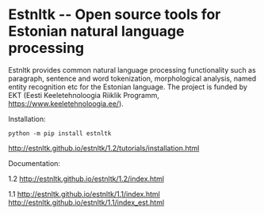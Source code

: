 Estnltk -- Open source tools for Estonian natural language processing
=====================================================================

Estnltk provides common natural language processing functionality such as paragraph, sentence and word tokenization,
morphological analysis, named entity recognition etc for the Estonian language.
The project is funded by EKT (Eesti Keeletehnoloogia Riiklik Programm, https://www.keeletehnoloogia.ee/).


Installation:

```python -m pip install estnltk```

http://estnltk.github.io/estnltk/1.2/tutorials/installation.html

Documentation:

1.2
http://estnltk.github.io/estnltk/1.2/index.html

1.1
http://estnltk.github.io/estnltk/1.1/index.html
http://estnltk.github.io/estnltk/1.1/index_est.html


